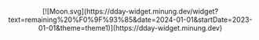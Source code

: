 <p align="center">
  [![Moon.svg](https://dday-widget.minung.dev/widget?text=remaining%20%F0%9F%93%85&date=2024-01-01&startDate=2023-01-01&theme=theme1)](https://dday-widget.minung.dev)
<!--   <img src="https://bubkoo-server.vercel.app/365dots" height="196"/> -->
</p>
